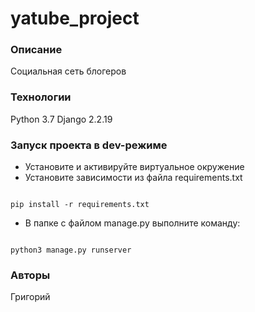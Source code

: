 # yatube_project
### Описание 
Социальная сеть блогеров
### Технологии
Python 3.7
Django 2.2.19
### Запуск проекта в dev-режиме
- Установите и активируйте виртуальное окружение
- Установите зависимости из файла requirements.txt
```

pip install -r requirements.txt
```

- В папке с файлом manage.py выполните команду:
```

python3 manage.py runserver
```

### Авторы
Григорий
